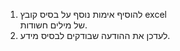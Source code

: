 1. להוסיף אימות נוסף על בסיס קובץ excel  
   של מילים חשודות.
2. לעדכן את ההודעה שבודקים לבסיס מידע.
